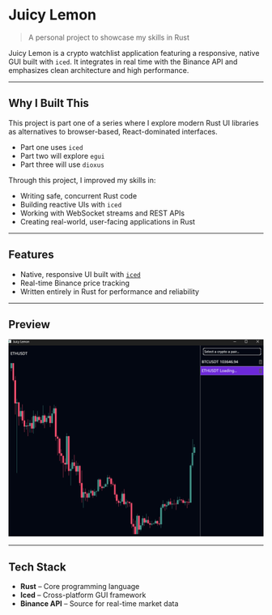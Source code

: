 # Juicy Lemon

> A personal project to showcase my skills in Rust

Juicy Lemon is a crypto watchlist application featuring a responsive, native GUI built with `iced`. It integrates in real time with the Binance API and emphasizes clean architecture and high performance.

---

## Why I Built This

This project is part one of a series where I explore modern Rust UI libraries as alternatives to browser-based, React-dominated interfaces.

- Part one uses `iced`
- Part two will explore `egui`
- Part three will use `dioxus`

Through this project, I improved my skills in:

- Writing safe, concurrent Rust code
- Building reactive UIs with `iced`
- Working with WebSocket streams and REST APIs
- Creating real-world, user-facing applications in Rust

---

## Features

- Native, responsive UI built with [`iced`](https://github.com/iced-rs/iced)
- Real-time Binance price tracking
- Written entirely in Rust for performance and reliability

---

## Preview

![Screenshot](./assets/terminal.png)

---

## Tech Stack

- **Rust** – Core programming language
- **Iced** – Cross-platform GUI framework
- **Binance API** – Source for real-time market data  
